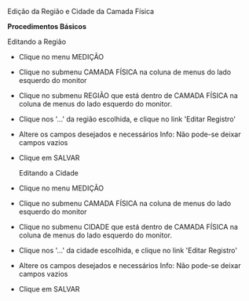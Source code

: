 Edição da Região e Cidade da Camada Física

<b>Procedimentos Básicos</b>

  Editando a Região

* Clique no menu MEDIÇÃO
* Clique no submenu CAMADA FÍSICA na coluna de menus do lado esquerdo do monitor
* Clique no submenu REGIÃO que está dentro de CAMADA FÍSICA na coluna de menus do lado esquerdo do monitor.
* Clique nos '...' da região escolhida, e clique no link 'Editar Registro'
* Altere os campos desejados e necessários
  Info: Não pode-se deixar campos vazios
* Clique em SALVAR

  Editando a Cidade
  
* Clique no menu MEDIÇÃO
* Clique no submenu CAMADA FÍSICA na coluna de menus do lado esquerdo do monitor
* Clique no submenu CIDADE que está dentro de CAMADA FÍSICA na coluna de menus do lado esquerdo do monitor.
* Clique nos '...' da cidade escolhida, e clique no link 'Editar Registro'
* Altere os campos desejados e necessários
  Info: Não pode-se deixar campos vazios
* Clique em SALVAR
